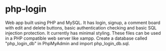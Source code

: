 # php-login
Web app built using PHP and MySQL.  It has login, signup, a comment board with edit and delete buttons, basic authentication checking and basic SQL injection protection.  It currently has minimal styling.  These files can be used in a PHP compatible web server like xampp.  Create a database called "php_login_db" in PhpMyAdmin and import php_login_db.sql.
